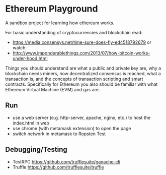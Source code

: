 # Ethereum Playground

A sandbox project for learning how ethereum works.

For basic understanding of cryptocurrencies and blockchain read: 
 * https://media.consensys.net/time-sure-does-fly-ed4518792679
or watch:
 * http://www.imponderablethings.com/2013/07/how-bitcoin-works-under-hood.html

Things you should understand are what a public and private key are, why a blockchain needs miners, how decentralized consensus is reached, what a transaction is, and the concepts of transaction scripting and smart contracts. Specifically for Ethereum you also should be familiar with what Ethereum Virtual Machine (EVM) and gas are.

## Run

 * use a web server (e.g. http-server, apache, nginx, etc.) to host the index.html in web
 * use chrome (with metamask extension) to open the page
 * switch network in metamask to Ropsten Test

## Debugging/Testing

 * TestRPC https://github.com/trufflesuite/ganache-cli
 * Truffle https://github.com/trufflesuite/truffle
 
 